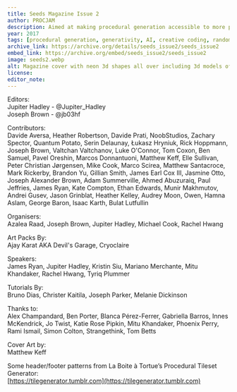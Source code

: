 ```yaml
---
title: Seeds Magazine Issue 2
author: PROCJAM
description: Aimed at making procedural generation accessible to more people and to show off projects that are pushing the boundaries of generative software.
year: 2017
tags: [procedural generation, generativity, AI, creative coding, randomness, programming]
archive_link: https://archive.org/details/seeds_issue2/seeds_issue2
embed_link: https://archive.org/embed/seeds_issue2/seeds_issue2
image: seeds2.webp
alt: Magazine cover with neon 3d shapes all over including 3d models of drinks, palm trees, hamburger, cupcakes and torus, star and ellipsoid shapes
license: 
editor_note: 
---
```


Editors:  
Jupiter Hadley - @Jupiter_Hadley  
Joseph Brown - @jb03hf

Contributors:  
Davide Aversa, Heather Robertson, Davide Prati, NoobStudios, Zachary Spector, Quantum Potato, Serin Delaunay, Łukasz Hryniuk, Rick Hoppmann, Joseph Brown, Valtchan Valtchanov, Luke O'Connor, Tom Coxon, Ben Samuel, Pavel Oreshin, Marcos Donnantuoni, Matthew Keff, Elle Sullivan, Peter Christian Jørgensen, Mike Cook, Marco Scirea, Matthew Santacroce, Mark Rickerby, Brandon Yu, Gillian Smith, James Earl Cox III, Jasmine Otto, Joseph Alexander Brown, Adam Summerville, Ahmed Abuzuraiq, Paul Jeffries, James Ryan, Kate Compton, Ethan Edwards, Munir Makhmutov, Andrei Gusev, Jason Grinblat, Heather Kelley, Audrey Moon, Owen, Hamna Aslam, George Baron, Isaac Karth, Bulat Lutfullin

Organisers:  
Azalea Raad, Joseph Brown,
Jupiter Hadley, Michael Cook,
Rachel Hwang

Art Packs By:  
Ajay Karat AKA
Devil's Garage, Cryoclaire

Speakers:  
James Ryan, Jupiter
Hadley, Kristin Siu, Mariano
Merchante, Mitu Khandaker,
Rachel Hwang, Tyriq Plummer

Tutorials By:  
Bruno Dias,
Christer Kaitila, Joseph Parker,
Melanie Dickinson

Thanks to:  
Alex Champandard, Ben Porter,
Blanca Pérez-Ferrer, Gabriella Barros, Innes
McKendrick, Jo Twist, Katie Rose Pipkin,
Mitu Khandaker, Phoenix Perry, Rami
Ismail, Simon Colton, Strangethink, Tom
Betts

Cover Art by:  
Matthew Keff

Some header/footer patterns from La
Boite à Tortue’s Procedural Tileset
Generator:  
[https://tilegenerator.tumblr.com](https://tilegenerator.tumblr.com)
